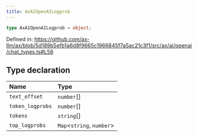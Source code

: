 ```yaml
---
title: AxAIOpenAILogprob
---
```


```ts
type AxAIOpenAILogprob = object;
```

Defined in: https://github.com/ax-llm/ax/blob/5d189b5efb1a6d8f9665c1966845f7a5ac21c3f1/src/ax/ai/openai/chat_types.ts#L58

## Type declaration

| Name | Type |
| :------ | :------ |
| <a id="text_offset"></a> `text_offset` | `number`[] |
| <a id="token_logprobs"></a> `token_logprobs` | `number`[] |
| <a id="tokens"></a> `tokens` | `string`[] |
| <a id="top_logprobs"></a> `top_logprobs` | `Map`\<`string`, `number`\> |
